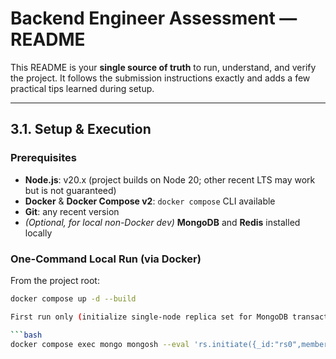 # Backend Engineer Assessment — README

This README is your **single source of truth** to run, understand, and verify the project. It follows the submission instructions exactly and adds a few practical tips learned during setup.

---

## 3.1. Setup & Execution

### Prerequisites
- **Node.js**: v20.x (project builds on Node 20; other recent LTS may work but is not guaranteed)
- **Docker** & **Docker Compose v2**: `docker compose` CLI available
- **Git**: any recent version  
- *(Optional, for local non-Docker dev)* **MongoDB** and **Redis** installed locally

### One-Command Local Run (via Docker)
From the project root:
```bash
docker compose up -d --build

First run only (initialize single-node replica set for MongoDB transactions):

```bash
docker compose exec mongo mongosh --eval 'rs.initiate({_id:"rs0",members:[{_id:0,host:"snappy-mongo:27017"}]})'